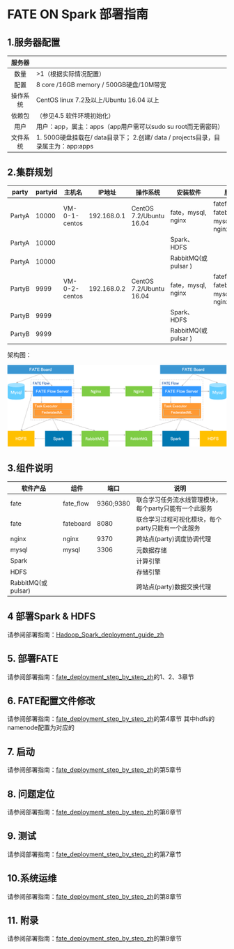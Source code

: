 # FATE ON Spark 部署指南

## 1.服务器配置

|  服务器  |                                                              |
| :------: | ------------------------------------------------------------ |
|   数量   | >1（根据实际情况配置）                                       |
|   配置   | 8 core /16GB memory / 500GB硬盘/10M带宽                      |
| 操作系统 | CentOS linux 7.2及以上/Ubuntu 16.04 以上                     |
|  依赖包  | （参见4.5 软件环境初始化）                                   |
|   用户   | 用户：app，属主：apps（app用户需可以sudo su root而无需密码） |
| 文件系统 | 1.  500G硬盘挂载在/ data目录下； 2.创建/ data / projects目录，目录属主为：app:apps |

## 2.集群规划

| party  | partyid | 主机名        | IP地址      | 操作系统                | 安装软件    | 服务                              |
| ------ | ------- | ------------- | ----------- | ----------------------- | ----------- | --------------------------------- |
| PartyA | 10000   | VM-0-1-centos | 192.168.0.1 | CentOS 7.2/Ubuntu 16.04 | fate，mysql, nginx | fateflow，fateboard，mysql，nginx |
| PartyA | 10000   |               |             |                         | Spark、HDFS |                                   |
| PartyA | 10000   |               |             |                         | RabbitMQ(或pulsar )   |                                   |
| PartyB | 9999    | VM-0-2-centos | 192.168.0.2 | CentOS 7.2/Ubuntu 16.04 | fate，mysql, nginx | fateflow，fateboard，mysql，nginx |
| PartyB | 9999    |               |             |                         | Spark、HDFS |                                   |
| PartyB | 9999    |               |             |                         | RabbitMQ(或pulsar )  |                                   |

架构图：

<div style="text-align:center", align=center>
<img src="../../images/fate_on_spark_architecture.png" />
</div>

## 3.组件说明

| 软件产品 | 组件      | 端口      | 说明                                                  |
| -------- | --------- | --------- | ----------------------------------------------------- |
| fate     | fate_flow | 9360;9380 | 联合学习任务流水线管理模块，每个party只能有一个此服务 |
| fate     | fateboard | 8080      | 联合学习过程可视化模块，每个party只能有一个此服务     |
| nginx    | nginx     | 9370      | 跨站点(party)调度协调代理                             |
| mysql    | mysql     | 3306      | 元数据存储                                            |
| Spark    |           |           | 计算引擎                                              |
| HDFS     |           |           | 存储引擎                                              |
| RabbitMQ(或pulsar) |           |           | 跨站点(party)数据交换代理                             |

## 4 部署Spark & HDFS
请参阅部署指南：[Hadoop_Spark_deployment_guide_zh](hadoop_spark_deployment_guide_zh.md)

## 5. 部署FATE
请参阅部署指南：[fate_deployment_step_by_step_zh](fate_deployment_step_by_step_zh.md)的1、2、3章节

## 6. FATE配置文件修改
请参阅部署指南：[fate_deployment_step_by_step_zh](fate_deployment_step_by_step_zh.md)的第4章节
其中hdfs的namenode配置为对应的

## 7. 启动
请参阅部署指南：[fate_deployment_step_by_step_zh](fate_deployment_step_by_step_zh.md)的第5章节

## 8. 问题定位
请参阅部署指南：[fate_deployment_step_by_step_zh](fate_deployment_step_by_step_zh.md)的第6章节

## 9. 测试
请参阅部署指南：[fate_deployment_step_by_step_zh](fate_deployment_step_by_step_zh.md)的第7章节

## 10.系统运维
请参阅部署指南：[fate_deployment_step_by_step_zh](fate_deployment_step_by_step_zh.md)的第8章节

## 11. 附录
请参阅部署指南：[fate_deployment_step_by_step_zh](fate_deployment_step_by_step_zh.md)的第9章节
